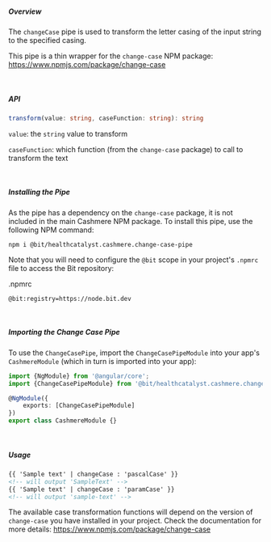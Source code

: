 ##### Overview

The `changeCase` pipe is used to transform the letter casing of the input string to the specified casing.

This pipe is a thin wrapper for the `change-case` NPM package:
<https://www.npmjs.com/package/change-case>

&nbsp;

##### API

```ts
transform(value: string, caseFunction: string): string
```

`value`: the `string` value to transform

`caseFunction`: which function (from the `change-case` package) to call to transform the text

&nbsp;

##### Installing the Pipe

As the pipe has a dependency on the `change-case` package, it is not included in the main Cashmere NPM package. To
install this pipe, use the following NPM command:

```
npm i @bit/healthcatalyst.cashmere.change-case-pipe
```

Note that you will need to configure the `@bit` scope in your project's `.npmrc` file to access the Bit repository:

.npmrc

```
@bit:registry=https://node.bit.dev
```

&nbsp;

##### Importing the Change Case Pipe

To use the `ChangeCasePipe`, import the `ChangeCasePipeModule` into your app's `CashmereModule` (which in turn is imported into your app):

```ts
import {NgModule} from '@angular/core';
import {ChangeCasePipeModule} from '@bit/healthcatalyst.cashmere.change-case-pipe';

@NgModule({
    exports: [ChangeCasePipeModule]
})
export class CashmereModule {}
```

&nbsp;

##### Usage

```html
{{ 'Sample text' | changeCase : 'pascalCase' }}
<!-- will output 'SampleText' -->
{{ 'Sample text' | changeCase : 'paramCase' }}
<!-- will output 'sample-text' -->
```

The available case transformation functions will depend on the version of `change-case` you have installed in your project.
Check the documentation for more details: <https://www.npmjs.com/package/change-case>
